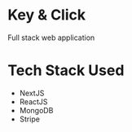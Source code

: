 # Key & Click 
Full stack web application 

# Tech Stack Used
- NextJS 
- ReactJS 
- MongoDB 
- Stripe


<!-- - MERN  -->
<!-- - Redux  -->
<!-- - Stripe  -->
<!-- - JWT  -->

<!---
# Widget Tree
<pre>
Key & Click. 
└── TODOs
    ├── TODOs
    │   ├── TODOs
    │   │   └── TODOs
    │   │   
    │   ├── TODOs
    │   │   └── TODOs
    │   │       └── TODOs
    │   │
    │   ├── TODOs
    │   │   └── TODOs
    │   │       └── TODOs
    │   │           └── TODOs
    │   │
    │   ├── TODOs
    │   │   ├── TODOs
    │   │   │   ├── TODOs
    │   │   │   ├── TODOs
    │   │   │   └── TODOs
    │   │   │       └── TODOs
    │   │   │
    │   │   └── TODOs
    │   │       └── TODOs
    │   │           └── TODOs
    │   │
    │   └── TODOs
    │       └── TODOs
    │           ├── TODOs
    │           ├── TODOs
    │           ├── TODOs
    │           ├── TODOs
    │           ├── TODOs
    │           └── TODOs
    │
    └── TODOs
</pre> 
--> 

